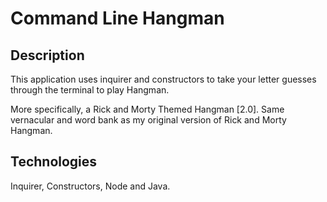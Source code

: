 # Command Line Hangman

## Description

This application uses inquirer and constructors to take your letter guesses through the terminal to play Hangman.

More specifically, a Rick and Morty Themed Hangman [2.0]. Same vernacular and word bank as my original version of Rick and Morty Hangman.


## Technologies 

Inquirer, Constructors, Node and Java.

